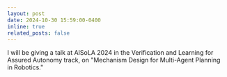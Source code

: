 ```yaml
---
layout: post
date: 2024-10-30 15:59:00-0400
inline: true
related_posts: false
---
```


I will be giving a talk at AISoLA 2024 in the Verification and Learning for Assured Autonomy track, on "Mechanism Design for Multi-Agent Planning in Robotics."
